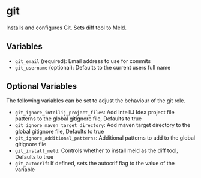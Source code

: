 # git

Installs and configures Git.
Sets diff tool to Meld.

## Variables
* `git_email` (required): Email address to use for commits
* `git_username` (optional): Defaults to the current users full name

## Optional Variables
The following variables can be set to adjust the behaviour of the git role.
* `git_ignore_intellij_project_files`: Add IntelliJ Idea project file patterns to the global gitignore file, Defaults to true
* `git_ignore_maven_target_directory`: Add maven target directory to the global gitignore file, Defaults to true
* `git_ignore_additional_patterns`: Additional patterns to add to the global gitignore file
* `git_install_meld`: Controls whether to install meld as the diff tool, Defaults to true
* `git_autocrlf`: If defined, sets the autocrlf flag to the value of the variable

